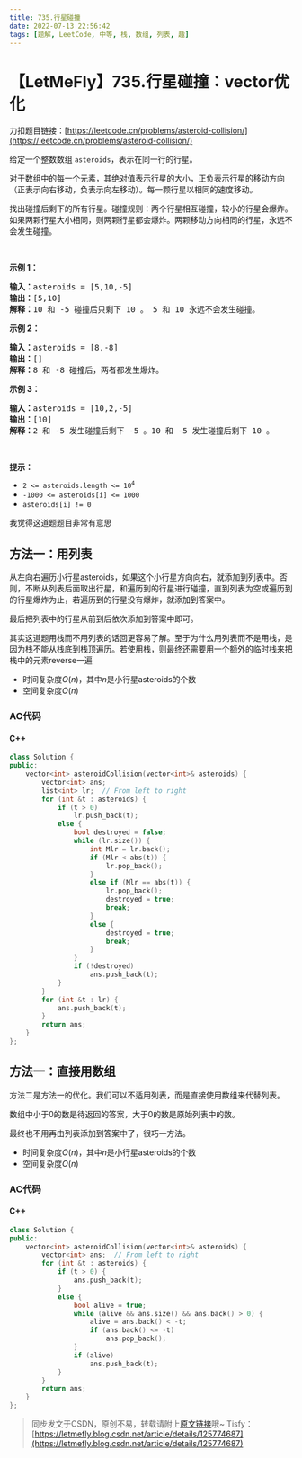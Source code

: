 ```yaml
---
title: 735.行星碰撞
date: 2022-07-13 22:56:42
tags: [题解, LeetCode, 中等, 栈, 数组, 列表, 趣]
---
```


# 【LetMeFly】735.行星碰撞：vector优化

力扣题目链接：[https://leetcode.cn/problems/asteroid-collision/](https://leetcode.cn/problems/asteroid-collision/)

<p>给定一个整数数组 <code>asteroids</code>，表示在同一行的行星。</p>

<p>对于数组中的每一个元素，其绝对值表示行星的大小，正负表示行星的移动方向（正表示向右移动，负表示向左移动）。每一颗行星以相同的速度移动。</p>

<p>找出碰撞后剩下的所有行星。碰撞规则：两个行星相互碰撞，较小的行星会爆炸。如果两颗行星大小相同，则两颗行星都会爆炸。两颗移动方向相同的行星，永远不会发生碰撞。</p>

<p>&nbsp;</p>

<p><strong>示例 1：</strong></p>

<pre>
<strong>输入：</strong>asteroids = [5,10,-5]
<strong>输出：</strong>[5,10]
<b>解释：</b>10 和 -5 碰撞后只剩下 10 。 5 和 10 永远不会发生碰撞。</pre>

<p><strong>示例 2：</strong></p>

<pre>
<strong>输入：</strong>asteroids = [8,-8]
<strong>输出：</strong>[]
<b>解释：</b>8 和 -8 碰撞后，两者都发生爆炸。</pre>

<p><strong>示例 3：</strong></p>

<pre>
<strong>输入：</strong>asteroids = [10,2,-5]
<strong>输出：</strong>[10]
<b>解释：</b>2 和 -5 发生碰撞后剩下 -5 。10 和 -5 发生碰撞后剩下 10 。</pre>

<p>&nbsp;</p>

<p><strong>提示：</strong></p>

<ul>
	<li><code>2 &lt;= asteroids.length&nbsp;&lt;= 10<sup>4</sup></code></li>
	<li><code>-1000 &lt;= asteroids[i] &lt;= 1000</code></li>
	<li><code>asteroids[i] != 0</code></li>
</ul>


    

我觉得这道题题目非常有意思

## 方法一：用列表

从左向右遍历小行星asteroids，如果这个小行星方向向右，就添加到列表中。否则，不断从列表后面取出行星，和遍历到的行星进行碰撞，直到列表为空或遍历到的行星爆炸为止，若遍历到的行星没有爆炸，就添加到答案中。

最后把列表中的行星从前到后依次添加到答案中即可。

其实这道题用栈而不用列表的话回更容易了解。至于为什么用列表而不是用栈，是因为栈不能从栈底到栈顶遍历。若使用栈，则最终还需要用一个额外的临时栈来把栈中的元素reverse一遍

+ 时间复杂度$O(n)$，其中$n$是小行星asteroids的个数
+ 空间复杂度$O(n)$

### AC代码

#### C++

```cpp
class Solution {
public:
    vector<int> asteroidCollision(vector<int>& asteroids) {
        vector<int> ans;
        list<int> lr;  // From left to right
        for (int &t : asteroids) {
            if (t > 0)
                lr.push_back(t);
            else {
                bool destroyed = false;
                while (lr.size()) {
                    int Mlr = lr.back();
                    if (Mlr < abs(t)) {
                        lr.pop_back();
                    }
                    else if (Mlr == abs(t)) {
                        lr.pop_back();
                        destroyed = true;
                        break;
                    }
                    else {
                        destroyed = true;
                        break;
                    }
                }
                if (!destroyed)
                    ans.push_back(t);
            }
        }
        for (int &t : lr) {
            ans.push_back(t);
        }
        return ans;
    }
};
```


    
## 方法一：直接用数组

方法二是方法一的优化。我们可以不适用列表，而是直接使用数组来代替列表。

数组中小于0的数是待返回的答案，大于0的数是原始列表中的数。

最终也不用再由列表添加到答案中了，很巧一方法。

+ 时间复杂度$O(n)$，其中$n$是小行星asteroids的个数
+ 空间复杂度$O(n)$

### AC代码

#### C++

```cpp
class Solution {
public:
    vector<int> asteroidCollision(vector<int>& asteroids) {
        vector<int> ans;  // From left to right
        for (int &t : asteroids) {
            if (t > 0) {
                ans.push_back(t);
            }
            else {
                bool alive = true;
                while (alive && ans.size() && ans.back() > 0) {
                    alive = ans.back() < -t;
                    if (ans.back() <= -t)
                        ans.pop_back();
                }
                if (alive)
                    ans.push_back(t);
            }
        }
        return ans;
    }
};
```

> 同步发文于CSDN，原创不易，转载请附上[原文链接](https://blog.letmefly.xyz/2022/07/13/LeetCode%200735.%E8%A1%8C%E6%98%9F%E7%A2%B0%E6%92%9E/)哦~
> Tisfy：[https://letmefly.blog.csdn.net/article/details/125774687](https://letmefly.blog.csdn.net/article/details/125774687)
